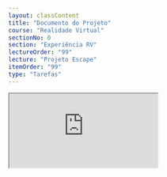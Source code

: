 ```yaml
---
layout: classContent
title: "Documento do Projeto"
course: "Realidade Virtual"
sectionNo: 0
section: "Experiência RV"
lectureOrder: "99"
lecture: "Projeto Escape"
itemOrder: "99"
type: "Tarefas"
---
```


<iframe src="https://docs.google.com/document/d/e/2PACX-1vQrB2PRuUcDPOjN5b7ppwLHnD13087NRiIBfGZyp8ucV8eLGZ8DcY3JjpEa8fqhTA/pub?embedded=true"></iframe>